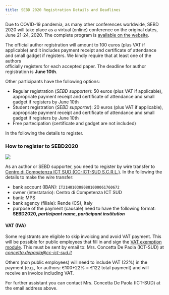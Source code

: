 ```yaml
---
title: SEBD 2020 Registration Details and Deadlines
---
```



Due to COVID-19 pandemia, as many other conferences worldwide, 
SEBD 2020 will take place as a virtual (online) conference on the original dates, June 21-24, 2020.
The complete program is [available on the website](https://sebd2020.unica.it/program).  

The official author registration will amount to 100 euros (plus VAT if  
applicable) and it includes payment receipt and certificate of attendance 
 and small gadget if registers. We kindly require that at least one of the authors  
officially registers for each accepted paper. The deadline for author  
registration is **June 10th**.

Other participants have the following options:

 - Regular registration (*SEBD supporter*): 50 euros (plus VAT if applicable), appropriate payment receipt and certificate of attendance 
 and small gadget if registers by June 10th 
 - Student registration (*SEBD supporter*): 20 euros (plus VAT if applicable), appropriate payment receipt and certificate of attendance 
 and small gadget if registers by June 10th 
 - Free partecipation (certificate and gadget are not included)
  
In the following the details to register.

### How to register to SEBD2020

![](https://sebd2020.unica.it/registration/ict-sud-logo.jpg)

As an author or SEBD supporter, you need to register by wire transfer to [Centro di Competenza ICT SUD (CC-ICT-SUD S.C.R.L.)](https://www.cc-ict-sud.it/).
In the following the details to make the wire transfer:

 - bank account (IBAN): `IT21H0103080881000061760672`
 - owner (intestatario): Centro di Competenza ICT SUD
 - bank: MPS
 - bank agency (filiale): Rende (CS), Italy
 - purpose of the payment (causale) need to have the following format: <b>SEBD2020, *participant name*, *participant institution* </b>

#### VAT (IVA)

Some registrants are eligible to skip invoicing and avoid VAT payment.
This will be possible for public employees that fill in and sign the [VAT exemption module](https://sebd2020.unica.it/registration/vat-exemption.docx). This must be sent
by email to: Mrs. Concetta De Paola (ICT-SUD) at *concetta.depaola@cc-ict-sud.it*

Others (non public employees) will need to include VAT (22%) in the payment (e.g., for authors: €100+22% = €122 total payment) and will receive an invoice including VAT.

For further assistant you can contact Mrs. Concetta De Paola (ICT-SUD) at the email address above.

